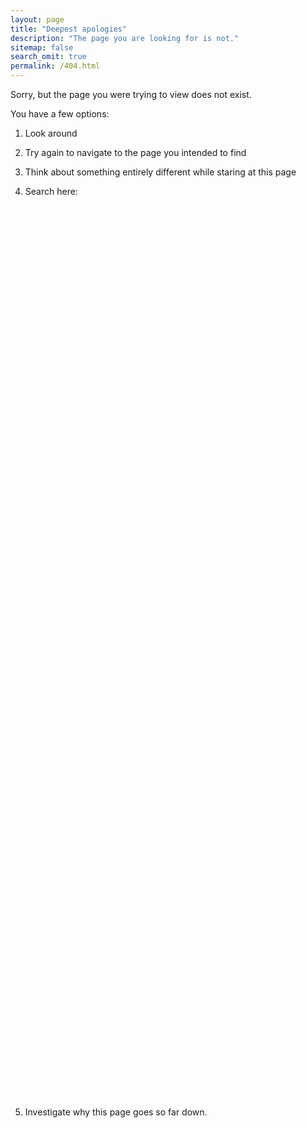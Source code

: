```yaml
---
layout: page
title: "Deepest apologies"
description: "The page you are looking for is not."
sitemap: false
search_omit: true
permalink: /404.html
---  
```


Sorry, but the page you were trying to view does not exist. 

You have a few options:

 1. Look around 

 2. Try again to navigate to the page you intended to find

 3. Think about something entirely different while staring at this page

 4. Search here: 

<script type="text/javascript">
  var GOOG_FIXURL_LANG = 'en';
  var GOOG_FIXURL_SITE = '{{ site.url }}'
</script>
<script type="text/javascript"
  src="//linkhelp.clients.google.com/tbproxy/lh/wm/fixurl.js">
</script>

<br><br><br><br><br><br><br><br><br><br><br><br><br><br><br><br><br><br><br><br><br><br><br><br><br><br><br><br>
<br><br><br><br><br><br><br><br><br><br><br><br><br><br><br><br><br><br><br><br><br><br><br><br><br><br><br><br>
<br><br><br><br><br><br><br><br><br><br><br><br><br><br><br><br><br><br><br><br><br><br><br><br><br><br><br><br>

5. Investigate why this page goes so far down.


